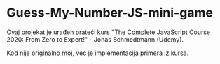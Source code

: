 # Guess-My-Number-JS-mini-game
Ovaj projekat je urađen prateći kurs 
"The Complete JavaScript Course 2020: From Zero to Expert!" - Jonas Schmedtmann (Udemy).

Kod nije originalno moj, već je implementacija primera iz kursa.
